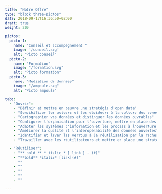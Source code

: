 ```yaml
---
title: "Notre Offre"
type: "block_three-pictos"
date: 2018-09-17T16:36:50+02:00
draft: true
weight: 200

pictos: 
  picto-1: 
    name: "Conseil et accompagnement "
    image: "/conseil.svg"
    alt: "Picto conseil"
  picto-2: 
    name: "Formation"
    image: "/formation.svg"
    alt: "Picto formation"
  picto-3: 
    name: "Médiation de données"
    image: "/ampoule.svg"
    alt: "Picto ampoule"

tabs:
  - "Ouvrir":
    - "Définir et mettre en oeuvre une stratégie d'open data"
    - "Sensibiliser les acteurs et les décideurs à la culture des données et de leur ouverture"
    - "Cartographier vos données et distinguer les données ouvrables"
    - "Configurer l'organisation pour l'ouverture, mettre en place des processus internes"
    - "Adapter les systèmes d'information et les process à l'ouverture des données"
    - "Améliorer la qualité et l'interopérabilité des données ouvertes"
    - "Identifier et lever les verrous à la réutilisation par la recherche [en sciences sociales et en informatique](/fr/a-propos)"
    - "Travailler avec les réutilisateurs et mettre en place une stratégie d'open data guidée par la demande"

  - "Réutiliser":
    - "** bold ** * italic * [ link ] - (#)"
    - "**bold** *italic* [link](#)"
    - ""
    - ""
    - ""
    - ""
    - ""

---
```


